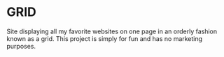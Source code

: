 # GRID
Site displaying all my favorite websites on one page in an orderly fashion known as a grid. This project is simply for fun and has no marketing purposes. 

[](images/screenshot.png)